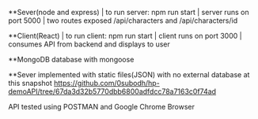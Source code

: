 **Sever(node and express) |
to run server: npm run start |
server runs on port 5000 |
two routes exposed /api/characters and /api/characters/id


**Client(React) |
to run client: npm run start |
client runs on port 3000 |
consumes API from backend and displays to user

**MongoDB database with mongoose

**Sever implemented with static files(JSON) with no external database at this snapshot
https://github.com/0subodh/hp-demoAPI/tree/67da3d32b5770dbb6800adfdcc78a7163c0f74ad


API tested using POSTMAN and Google Chrome Browser
